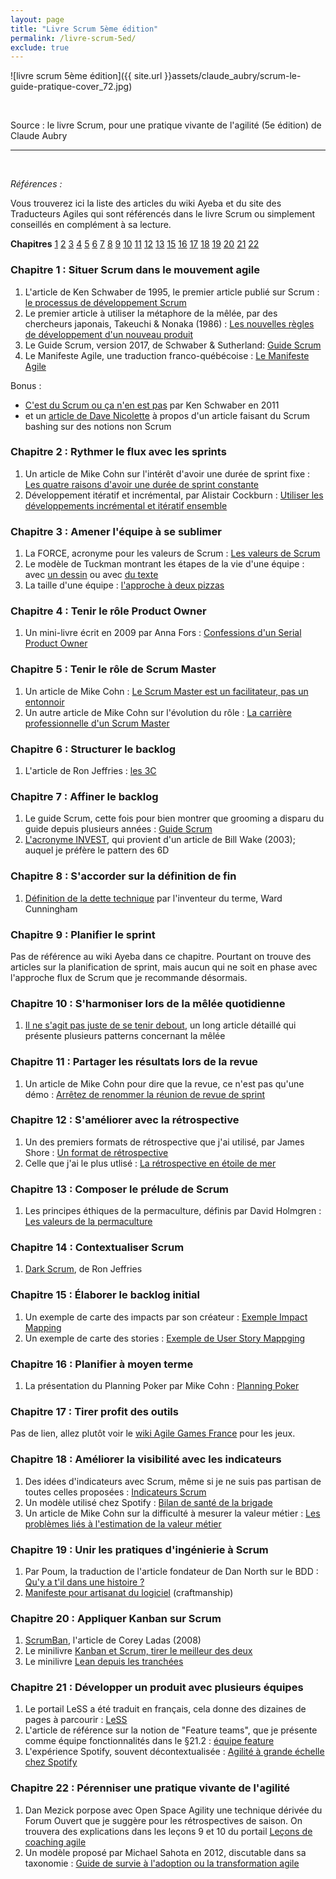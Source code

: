 ```yaml
---
layout: page
title: "Livre Scrum 5ème édition"
permalink: /livre-scrum-5ed/
exclude: true
---
```


![livre scrum 5ème édition]({{ site.url }}assets/claude_aubry/scrum-le-guide-pratique-cover_72.jpg)

&nbsp;  

Source : le livre Scrum, pour une pratique vivante de l'agilité (5e édition) de Claude Aubry

---
&nbsp;  

_Références :_

Vous trouverez ici la liste des articles du wiki Ayeba et du site des Traducteurs Agiles qui sont référencés dans le livre Scrum ou simplement conseillés en complément à sa lecture.

**Chapitres** [1](#ch01) [2](#ch02) [3](#ch03) [4](#ch04) [5](#ch05) [6](#ch06) [7](#ch07) [8](#ch08) [9](#ch09) [10](#ch10) [11](#ch11) [12](#ch12) [13](#ch14) [15](#ch15) [16](#ch16) [17](#ch17) [18](#ch18) [19](#ch19) [20](#ch20) [21](#ch21) [22](#ch22)


### <a name="ch01"></a> Chapitre 1 : Situer Scrum dans le mouvement agile

1. L'article de Ken Schwaber de 1995, le premier article publié sur Scrum : [le processus de développement Scrum](http://www.les-traducteurs-agiles.org/2017/07/20/le-processus-de-developpement-SCRUM.html)
2. Le premier article à utiliser la métaphore de la mêlée, par des chercheurs japonais, Takeuchi & Nonaka (1986) : [Les nouvelles règles de développement d'un nouveau produit](http://www.les-traducteurs-agiles.org/2009/06/07/les-nouvelles-regles-de-developpement-d-un-nouveau-produit.html)
3. Le Guide Scrum, version 2017, de Schwaber & Sutherland: [Guide Scrum](http://www.les-traducteurs-agiles.org/2017/11/12/guide-scrum-novembre-2017.html)
4. Le Manifeste Agile, une traduction franco-québécoise : [Le Manifeste Agile](http://www.les-traducteurs-agiles.org/2011/01/01/manifeste-pour-le-developpement-agile-de-logiciels.html)

Bonus :

* [C'est du Scrum ou ça n'en est pas](http://www.les-traducteurs-agiles.org/2011/01/12/c-est-du-scrum-ou-ca-n-en-est-pas.html) par Ken Schwaber en 2011
* et un [article de Dave Nicolette](http://www.les-traducteurs-agiles.org/scrum/2016/06/19/c-est-quoi-le-probleme.html) à propos d'un article faisant du Scrum bashing sur des notions non Scrum


### <a name="ch02"></a> Chapitre 2 : Rythmer le flux avec les sprints

1. Un article de Mike Cohn sur l'intérêt d'avoir une durée de sprint fixe : [Les quatre raisons d'avoir une durée de sprint constante](http://www.les-traducteurs-agiles.org/2017/11/19/les-quatre-raisons-d-avoir-une-duree-de-sprint-constante.html)
2. Développement itératif et incrémental, par Alistair Cockburn : [Utiliser les développements incrémental et itératif ensemble](http://www.les-traducteurs-agiles.org/2009/11/16/utiliser-les-developpements-incremental-et-iteratif-ensemble.html)


### <a name="ch03"></a> Chapitre 3 : Amener l'équipe à se sublimer

1. La FORCE, acronyme pour les valeurs de Scrum : [Les valeurs de Scrum](http://www.les-traducteurs-agiles.org/2016/07/22/les-valeurs-de-scrum.html)
2. Le modèle de Tuckman montrant les étapes de la vie d'une équipe : avec [un dessin](http://www.les-traducteurs-agiles.org/2016/10/16/modele-de-tuckman.html) ou avec [du texte](http://www.les-traducteurs-agiles.org/2017/12/20/les-cinq-etapes-de-developpement-d-une-equipe-et-le-role-du-chef-de-projet.html)
3. La taille d'une équipe : [l'approche à deux pizzas](http://www.les-traducteurs-agiles.org/2014/11/03/l-approche-des-deux-pizzas-pour-un-travail-d-equipe-productif.html)


### <a name="ch04"></a> Chapitre 4 : Tenir le rôle Product Owner

1. Un mini-livre écrit en 2009 par Anna Fors : [Confessions d'un Serial Product Owner](http://www.les-traducteurs-agiles.org/2013/07/24/confessions-d-un-serial-product-owner.html)


### <a name="ch05"></a> Chapitre 5 : Tenir le rôle de Scrum Master

1. Un article de Mike Cohn : [Le Scrum Master est un facilitateur, pas un entonnoir](http://www.les-traducteurs-agiles.org/2016/10/06/le-scrummaster-est-un-facilitateur-pas-un-entonnoir.html)
2. Un autre article de Mike Cohn sur l'évolution du rôle : [La carrière professionnelle d'un Scrum Master](http://www.les-traducteurs-agiles.org/2017/05/16/la-carriere-professionnelle-d-un-scrummaster.html)


### <a name="ch06"></a> Chapitre 6 : Structurer le backlog

1. L'article de Ron Jeffries : [les 3C](http://www.les-traducteurs-agiles.org/2009/11/12/xp-l-essentiel-carte-conversation-confirmation.html)


### <a name="ch07"></a> Chapitre 7 : Affiner le backlog

1. Le guide Scrum, cette fois pour bien montrer que grooming a disparu du guide depuis plusieurs années : [Guide Scrum](http://www.les-traducteurs-agiles.org/2017/11/12/guide-scrum-novembre-2017.html)
2. [L'acronyme INVEST](http://www.les-traducteurs-agiles.org/story/2015/02/23/investissez-dans-de-bonnes-stories-et-dans-des-taches-smart.html), qui provient d'un article de Bill Wake (2003); auquel je préfère le pattern des 6D


### <a name="ch08"></a> Chapitre 8 : S'accorder sur la définition de fin

1. [Définition de la dette technique](http://www.les-traducteurs-agiles.org/2017/06/19/definition-de-la-dette-technique.html) par l'inventeur du terme, Ward Cunningham


### <a name="ch09"></a> Chapitre 9 : Planifier le sprint
Pas de référence au wiki Ayeba dans ce chapitre. Pourtant on trouve des articles sur la planification de sprint, mais aucun qui ne soit en phase avec l'approche flux de Scrum que je recommande désormais.


### <a name="ch10"></a> Chapitre 10 : S'harmoniser lors de la mêlée quotidienne

1. [Il ne s'agit pas juste de se tenir debout](http://www.les-traducteurs-agiles.org/agile/stand-up/2015/07/25/il-ne-s-agit-pas-juste-de-se-tenir-debout.html), un long article détaillé qui présente plusieurs patterns concernant la mêlée


### <a name="ch11"></a> Chapitre 11 : Partager les résultats lors de la revue

1. Un article de Mike Cohn pour dire que la revue, ce n'est pas qu'une démo : [Arrêtez de renommer la réunion de revue de sprint](http://www.les-traducteurs-agiles.org/2016/08/31/arretez-de-renommer-la-reunion-de-revue-de-sprint.html)


### <a name="ch12"></a> Chapitre 12 : S'améliorer avec la rétrospective

1. Un des premiers formats de rétrospective que j'ai utilisé, par James Shore : [Un format de rétrospective](http://www.les-traducteurs-agiles.org/2011/02/27/un-format-de-retrospective.html)
2. Celle que j'ai le plus utlisé : [La rétrospective en étoile de mer](http://www.les-traducteurs-agiles.org/2011/11/13/la-retrospective-en-etoile-de-mer.html)


### <a name="ch13"></a> Chapitre 13 : Composer le prélude de Scrum

1. Les principes éthiques de la permaculture, définis par David Holmgren : [Les valeurs de la permaculture](http://www.les-traducteurs-agiles.org/2017/08/28/les-valeurs-de-la-permaculture.html)


### <a name="ch14"></a> Chapitre 14 : Contextualiser Scrum

1. [Dark Scrum](http://www.les-traducteurs-agiles.org/scrum/2016/11/20/dark-scrum.html), de Ron Jeffries


### <a name="ch15"></a> Chapitre 15 : Élaborer le backlog initial

1. Un exemple de carte des impacts par son créateur : [Exemple Impact Mapping](http://www.les-traducteurs-agiles.org/2014/11/18/exemple-impact-mapping.html)
2. Un exemple de carte des stories : [Exemple de User Story Mappging](http://www.les-traducteurs-agiles.org/2017/04/24/exemple-de-user-story-mapping.html)

### <a name="ch16"></a> Chapitre 16 : Planifier à moyen terme

1. La présentation du Planning Poker par Mike Cohn : [Planning Poker](http://www.les-traducteurs-agiles.org/2017/07/21/planning-poker-une-technique-de-planification-et-d-estimation-agile.html)

### <a name="ch17"></a> Chapitre 17 : Tirer profit des outils

Pas de lien, allez plutôt voir le [wiki Agile Games France](http://www.agilegamesfrance.fr/index.php?title=Accueil) pour les jeux.

### <a name="ch18"></a> Chapitre 18 : Améliorer la visibilité avec les indicateurs

1. Des idées d'indicateurs avec Scrum, même si je ne suis pas partisan de toutes celles proposées : [Indicateurs Scrum](http://www.les-traducteurs-agiles.org/2017/10/24/indicateurs-scrum.html)
2. Un modèle utilisé chez Spotify : [Bilan de santé de la brigade](http://www.les-traducteurs-agiles.org/2014/09/16/bilan-de-sante-de-la-brigade.html)
3. Un article de Mike Cohn sur la difficulté à mesurer la valeur métier : [Les problèmes liés à l'estimation de la valeur métier](http://www.les-traducteurs-agiles.org/2012/07/02/les-problemes-lies-a-l-estimation-de-la-valeur-metier.html)

### <a name="ch19"></a> Chapitre 19 : Unir les pratiques d'ingénierie à Scrum

1. Par Poum, la traduction de l'article fondateur de Dan North sur le BDD : [Qu'y a t'il dans une histoire ?](http://ayeba.wikispaces.com/Qu%27y+a-t%27il+dans+une+histoire+%28une+Story%29+%3F)
2. [Manifeste pour artisanat du logiciel](http://manifesto.softwarecraftsmanship.org/#/fr-fr) (craftmanship)


### <a name="ch20"></a> Chapitre 20 : Appliquer Kanban sur Scrum

1. [ScrumBan](http://www.les-traducteurs-agiles.org/2011/07/01/scrum-ban.html), l'article de Corey Ladas (2008)
2. Le minilivre [Kanban et Scrum, tirer le meilleur des deux](http://www.les-traducteurs-agiles.org/2010/01/18/kanban-et-scrum-tirer-le-meilleur-des-deux.html)
3. Le minilivre [Lean depuis les tranchées](http://www.les-traducteurs-agiles.org/2012/03/20/lean-depuis-les-tranchees.html)

### <a name="ch21"></a> Chapitre 21 : Développer un produit avec plusieurs équipes

1. Le portail LeSS a été traduit en français, cela donne des dizaines de pages à parcourir : [LeSS](http://ayeba.wikispaces.com/Portail+LeSS)
2. L'article de référence sur la notion de "Feature teams", que je présente comme équipe fonctionnalités dans le §21.2 : [équipe feature](http://ayeba.wikispaces.com/Equipe+Feature)
3. L'expérience Spotify, souvent décontextualisée : [Agilité à grande échelle chez Spotify](http://ayeba.wikispaces.com/Agilit%C3%A9+%C3%A0+grande+%C3%A9chelle+chez+Spotify)

### <a name="ch22"></a> Chapitre 22 : Pérenniser une pratique vivante de l'agilité

1. Dan Mezick porpose avec Open Space Agility une technique dérivée du Forum Ouvert que je suggère pour les rétrospectives de saison. On trouvera des explications dans les leçons 9 et 10 du portail [Leçons de coaching agile](http://ayeba.wikispaces.com/Portail%20Le%C3%A7ons%20de%20coaching%20agile)
2. Un modèle proposé par Michael Sahota en 2012, discutable dans sa taxonomie : [Guide de survie à l'adoption ou la transformation agile](http://ayeba.wikispaces.com/Guide+de+Survie+%C3%A0+l%27Adoption+ou+Transformation+Agile)
